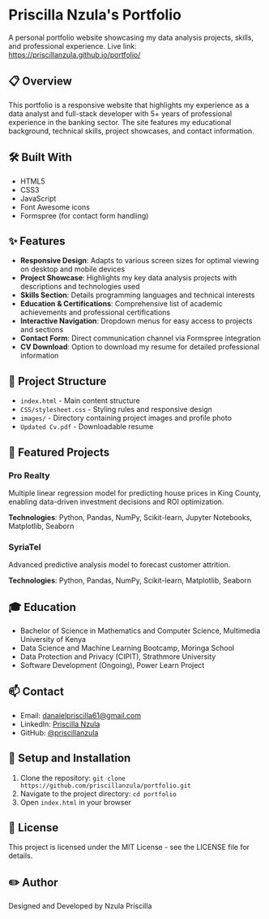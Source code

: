 # Priscilla Nzula's Portfolio

A personal portfolio website showcasing my data analysis projects, skills, and professional experience.
Live link:
https://priscillanzula.github.io/portfolio/

## 📋 Overview

This portfolio is a responsive website that highlights my experience as a data analyst and full-stack developer with 5+ years of professional experience in the banking sector. The site features my educational background, technical skills, project showcases, and contact information.

## 🛠️ Built With

- HTML5
- CSS3
- JavaScript
- Font Awesome icons
- Formspree (for contact form handling)

## ✨ Features

- **Responsive Design**: Adapts to various screen sizes for optimal viewing on desktop and mobile devices
- **Project Showcase**: Highlights my key data analysis projects with descriptions and technologies used
- **Skills Section**: Details programming languages and technical interests
- **Education & Certifications**: Comprehensive list of academic achievements and professional certifications
- **Interactive Navigation**: Dropdown menus for easy access to projects and sections
- **Contact Form**: Direct communication channel via Formspree integration
- **CV Download**: Option to download my resume for detailed professional information

## 🧰 Project Structure

- `index.html` - Main content structure
- `CSS/stylesheet.css` - Styling rules and responsive design
- `images/` - Directory containing project images and profile photo
- `Updated Cv.pdf` - Downloadable resume

## 💼 Featured Projects

### Pro Realty
Multiple linear regression model for predicting house prices in King County, enabling data-driven investment decisions and ROI optimization.

**Technologies**: Python, Pandas, NumPy, Scikit-learn, Jupyter Notebooks, Matplotlib, Seaborn

### SyriaTel
Advanced predictive analysis model to forecast customer attrition.

**Technologies**: Python, Pandas, NumPy, Scikit-learn, Matplotlib, Seaborn

## 🎓 Education

- Bachelor of Science in Mathematics and Computer Science, Multimedia University of Kenya
- Data Science and Machine Learning Bootcamp, Moringa School
- Data Protection and Privacy (CIPIT), Strathmore University
- Software Development (Ongoing), Power Learn Project

## 📫 Contact

- Email: danaielpriscilla61@gmail.com
- LinkedIn: [Priscilla Nzula](https://www.linkedin.com/in/priscilla-nzula)
- GitHub: [@priscillanzula](https://github.com/priscillanzula)

## 🔄 Setup and Installation

1. Clone the repository: `git clone https://github.com/priscillanzula/portfolio.git`
2. Navigate to the project directory: `cd portfolio`
3. Open `index.html` in your browser

## 📜 License

This project is licensed under the MIT License - see the LICENSE file for details.

## ✏️ Author

Designed and Developed by Nzula Priscilla

